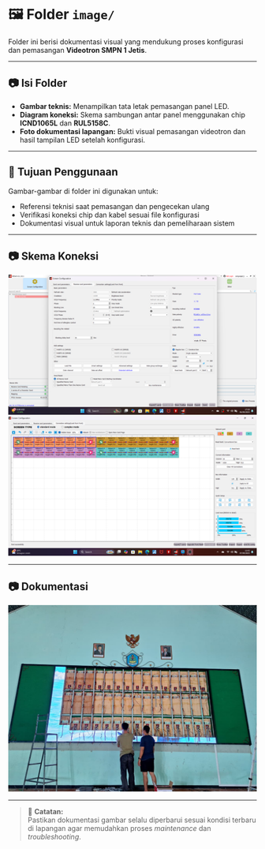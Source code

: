 # 🖼️ Folder `image/`

Folder ini berisi dokumentasi visual yang mendukung proses konfigurasi dan pemasangan **Videotron SMPN 1 Jetis**.

---

## 📷 Isi Folder

- **Gambar teknis:** Menampilkan tata letak pemasangan panel LED.
- **Diagram koneksi:** Skema sambungan antar panel menggunakan chip **ICND1065L** dan **RUL5158C**.
- **Foto dokumentasi lapangan:** Bukti visual pemasangan videotron dan hasil tampilan LED setelah konfigurasi.

---

## 🎯 Tujuan Penggunaan

Gambar-gambar di folder ini digunakan untuk:

- Referensi teknisi saat pemasangan dan pengecekan ulang
- Verifikasi koneksi chip dan kabel sesuai file konfigurasi
- Dokumentasi visual untuk laporan teknis dan pemeliharaan sistem

---

## 📷 Skema Koneksi

  ![Skema Koneksi](https://github.com/Frendi-X/Videotron-SMPN-1-Jetis-Ponorogo/blob/main/image/1.%20P2.5_1065L_5158_32S.png)
  ![Skema Koneksi](https://github.com/Frendi-X/Videotron-SMPN-1-Jetis-Ponorogo/blob/main/image/2.%20Connection%20Setting%20-%204%20NetPort.png)  

---

## 📷 Dokumentasi

  ![Dokumentasi](https://github.com/Frendi-X/Videotron-SMPN-1-Jetis-Ponorogo/blob/main/image/Instalasi%20Videotron.jpeg)

---

> 📝 **Catatan:**  
> Pastikan dokumentasi gambar selalu diperbarui sesuai kondisi terbaru di lapangan agar memudahkan proses _maintenance_ dan _troubleshooting_.
